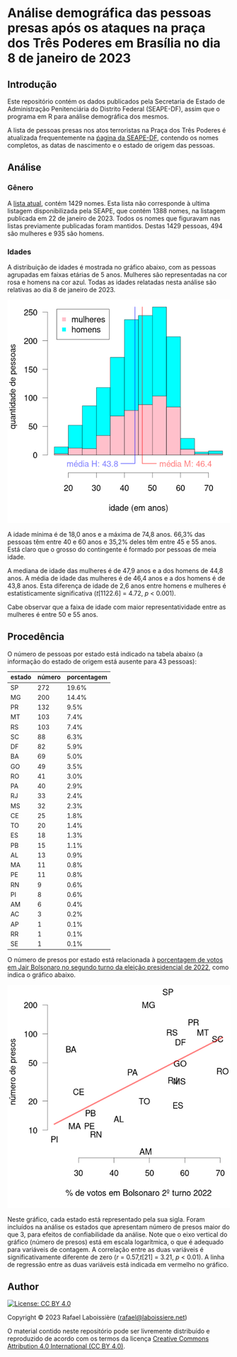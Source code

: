 # Análise demográfica das pessoas presas após os ataques na praça dos Três Poderes em Brasília no dia 8 de janeiro de 2023


## Introdução

Este repositório contém os dados publicados pela Secretaria de Estado de Administração Penitenciária do Distrito Federal (SEAPE-DF), assim que o programa em R para análise demográfica dos mesmos.

A lista de pessoas presas nos atos terroristas na Praça dos Três Poderes é atualizada frequentemente 
na [ṕagina da SEAPE-DF](https://seape.df.gov.br/prisoes-dos-atentados-bsb/), contendo os nomes completos, as datas de nascimento e o estado de origem das pessoas.


## Análise


### Gênero

A [lista atual](presos.csv), contém 1429 nomes. Esta lista não corresponde à ultima listagem disponibilizada pela SEAPE, que contém 1388 nomes, na listagem publicada em 22 de janeiro de 2023. Todos os nomes que figuravam nas listas previamente publicadas foram mantidos. Destas 1429 pessoas, 494 são mulheres e 935 são homens.


### Idades

A distribuição de idades é mostrada no gráfico abaixo, com as pessoas agrupadas em faixas etárias de 5 anos. Mulheres são representadas na cor rosa e homens na cor azul. Todas as idades relatadas nesta análise são relativas ao dia 8 de janeiro de 2023.

![figure](histograma-idades.png)

A idade mínima é de 18,0 anos e a máxima de 74,8 anos. 66,3% das pessoas têm entre 40 e 60 anos e 35,2% deles têm entre 45 e 55 anos. Está claro que o grosso do contingente é formado por pessoas de meia idade.

A mediana de idade das mulheres é de 47,9 anos e a dos homens de 44,8 anos. A média de idade das mulheres é de 46,4 anos e a dos homens é de 43,8 anos. Esta diferença de idade de 2,6 anos entre homens e mulheres é estatisticamente significativa (_t_[1122.6] = 4.72, _p_ < 0.001).

Cabe observar que a faixa de idade com maior representatividade entre as mulheres é entre 50 e 55 anos.


## Procedência

O número de pessoas por estado está indicado na tabela abaixo (a informação do estado de origem está ausente para 43 pessoas):

|estado|número|porcentagem|
|-|-|-|
|SP|272|19.6%|
|MG|200|14.4%|
|PR|132|9.5%|
|MT|103|7.4%|
|RS|103|7.4%|
|SC|88|6.3%|
|DF|82|5.9%|
|BA|69|5.0%|
|GO|49|3.5%|
|RO|41|3.0%|
|PA|40|2.9%|
|RJ|33|2.4%|
|MS|32|2.3%|
|CE|25|1.8%|
|TO|20|1.4%|
|ES|18|1.3%|
|PB|15|1.1%|
|AL|13|0.9%|
|MA|11|0.8%|
|PE|11|0.8%|
|RN|9|0.6%|
|PI|8|0.6%|
|AM|6|0.4%|
|AC|3|0.2%|
|AP|1|0.1%|
|RR|1|0.1%|
|SE|1|0.1%|

O número de presos por estado está relacionada à [porcentagem de votos em
Jair Bolsonaro no segundo turno da eleição presidencial de
2022](eleicao-2022.csv), como indica o gráfico abaixo.

![figure](votos-bolsonaro-numero-presos.png)

Neste gráfico, cada estado está representado pela sua sigla. Foram incluídos na análise os estados que apresentam número de presos maior do que 3, para efeitos de confiabilidade da análise. Note que o eixo vertical do gráfico (número de presos) está em escala logarítmica, o que é adequado para variáveis de contagem. A correlação entre as duas variáveis é significativamente diferente de zero (_r_ = 0.57,_t_[21] = 3.21, _p_ < 0.01). A linha de regressão entre as duas variáveis está indicada em vermelho no gráfico.

## Author

[![License: CC BY 4.0](https://img.shields.io/badge/License-CC_BY_4.0-lightgrey.svg)](https://creativecommons.org/licenses/by/4.0/)

Copyright © 2023  Rafael Laboissière (<rafael@laboissiere.net>)

O material contido neste repositório pode ser livremente distribuído e reproduzido de acordo com os termos da licença [Creative Commons Attribution 4.0 International (CC BY 4.0)](https://creativecommons.org/licenses/by/4.0/).


<!---
Local Variables:
ispell-local-dictionary: "brasileiro"
eval: (auto-fill-mode -1)
eval: (visual-line-mode)
eval: (flyspell-mode)
End:
--->
